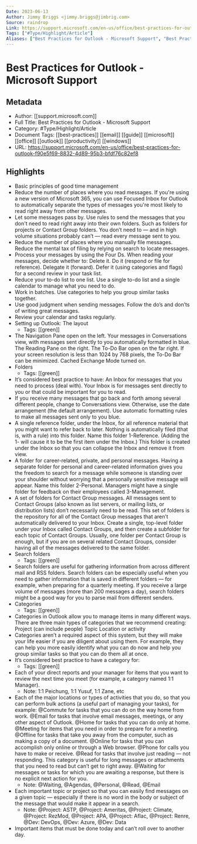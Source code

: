 ```yaml
---
Date: 2023-06-13
Author: Jimmy Briggs <jimmy.briggs@jimbrig.com>
Source: raindrop
Link: https://support.microsoft.com/en-us/office/best-practices-for-outlook-f90e5f69-8832-4d89-95b3-bfdf76c82ef8
Tags: ["#Type/Highlight/Article"]
Aliases: ["Best Practices for Outlook - Microsoft Support", "Best Practices for Outlook - Microsoft Support"]
---
```

# Best Practices for Outlook - Microsoft Support

## Metadata
- Author: [[support.microsoft.com]]
- Full Title: Best Practices for Outlook - Microsoft Support
- Category: #Type/Highlight/Article
- Document Tags: [[best-practices]] [[email]] [[guide]] [[microsoft]] [[office]] [[outlook]] [[productivity]] [[windows]] 
- URL: https://support.microsoft.com/en-us/office/best-practices-for-outlook-f90e5f69-8832-4d89-95b3-bfdf76c82ef8

## Highlights
- Basic principles of good time management
- Reduce the number of places where you read messages. If you're using a new version of Microsoft 365, you can use Focused Inbox for Outlook to automatically separate the types of messages you're most likely to read right away from other messages.
- Let some messages pass by. Use rules to send the messages that you don't need to read right away into their own folders. Such as folders for projects or Contact Group folders. You don’t need to — and in high volume situations probably can’t — read every message sent to you.
- Reduce the number of places where you manually file messages. Reduce the mental tax of filing by relying on search to locate messages.
- Process your messages by using the Four Ds. When reading your messages, decide whether to:
  Delete it.
  Do it (respond or file for reference).
  Delegate it (forward).
  Defer it (using categories and flags) for a second review in your task list.
- Reduce your to-do list to one list. Use a single to-do list and a single calendar to manage what you need to do.
- Work in batches. Use categories to help you group similar tasks together.
- Use good judgment when sending messages. Follow the do’s and don’ts of writing great messages.
- Review your calendar and tasks regularly.
- Setting up Outlook: The layout
    - Tags: [[green]] 
- The Navigation Pane open on the left.
  Your messages in Conversations view, with messages sent directly to you automatically formatted in blue.
  The Reading Pane on the right.
  The To-Do Bar open on the far right. If your screen resolution is less than 1024 by 768 pixels, the To-Do Bar can be minimized.
  Cached Exchange Mode turned on.
- Folders
    - Tags: [[green]] 
- It’s considered best practice to have:
  An Inbox for messages that you need to process (deal with). Your Inbox is for messages sent directly to you or that could be important for you to read.
- If you receive many messages that go back and forth among several different people, change to Conversations view. Otherwise, use the date arrangement (the default arrangement). Use automatic formatting rules to make all messages sent only to you blue.
- A single reference folder, under the Inbox, for all reference material that you might want to refer back to later. Nothing is automatically filed (that is, with a rule) into this folder. Name this folder 1-Reference. (Adding the 1- will cause it to be the first item under the Inbox.) This folder is created under the Inbox so that you can collapse the Inbox and remove it from view.
- A folder for career-related, private, and personal messages. Having a separate folder for personal and career-related information gives you the freedom to search for a message while someone is standing over your shoulder without worrying that a personally sensitive message will appear. Name this folder 2-Personal. Managers might have a single folder for feedback on their employees called 3-Management.
- A set of folders for Contact Group messages. All messages sent to Contact Groups (also known as list servers, or mailing lists, or distribution lists) don’t necessarily need to be read. This set of folders is the repository for all of the Contact Group messages that aren’t automatically delivered to your Inbox. Create a single, top-level folder under your Inbox called Contact Groups, and then create a subfolder for each topic of Contact Groups. Usually, one folder per Contact Group is enough, but if you are on several related Contact Groups, consider having all of the messages delivered to the same folder.
- Search folders
    - Tags: [[green]] 
- Search folders are useful for gathering information from across different mail and RSS folders. Search folders can be especially useful when you need to gather information that is saved in different folders — for example, when preparing for a quarterly meeting.
  If you receive a large volume of messages (more than 200 messages a day), search folders might be a good way for you to parse mail from different senders.
- Categories
    - Tags: [[green]] 
- Categories in Outlook allow you to manage items in many different ways. There are three main types of categories that we recommend creating:
  Project (can include people)
  Topic
  Location or activity
- Categories aren’t a required aspect of this system, but they will make your life easier if you are diligent about using them. For example, they can help you more easily identify what you can do now and help you group similar tasks so that you can do them all at once.
- It’s considered best practice to have a category for:
    - Tags: [[green]] 
- Each of your direct reports and your manager for items that you want to review the next time you meet (for example, a category named 1:1 Manager).
    - Note: 1:1 Peichung, 1:1 Yusuf, 1:1 Zane, etc
- Each of the major locations or types of activities that you do, so that you can perform bulk actions (a useful part of managing your tasks), for example:
  @Commute for tasks that you can do on the way home from work.
  @Email for tasks that involve email messages, meetings, or any other aspect of Outlook.
  @Home for tasks that you can do only at home.
  @Meeting for items that you need in order to prepare for a meeting.
  @Offline for tasks that take you away from the computer, such as making a copy of a document.
  @Online for tasks that you can accomplish only online or through a Web browser.
  @Phone for calls you have to make or receive.
  @Read for tasks that involve just reading — not responding. This category is useful for long messages or attachments that you need to read but can’t get to right away.
  @Waiting for messages or tasks for which you are awaiting a response, but there is no explicit next action for you.
    - Note: @Waiting, @Agendas, @Personal, @Read, @Email
- Each important topic or project so that you can easily find messages on a given topic — especially if there is no word in the body or subject of the message that would make it appear in a search.
    - Note: @Project: ASTP, @Project: Ameritas, @Project: Climate, @Project: RezMod, @Project: APA, @Project: Aflac, @Project: Renre, @Dev: DevOps, @Dev: Azure, @Dev: Data
- Important items that must be done today and can’t roll over to another day.
